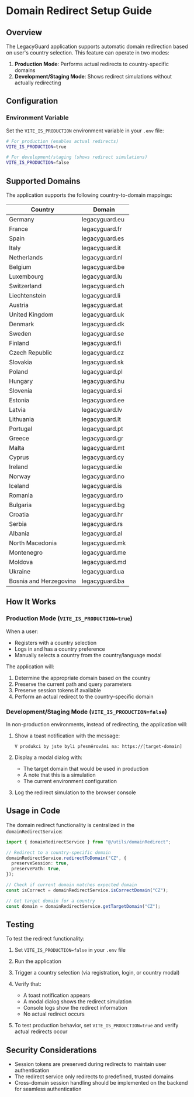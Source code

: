 # Domain Redirect Setup Guide

## Overview

The LegacyGuard application supports automatic domain redirection based on user's country selection. This feature can operate in two modes:

1. **Production Mode**: Performs actual redirects to country-specific domains
2. **Development/Staging Mode**: Shows redirect simulations without actually redirecting

## Configuration

### Environment Variable

Set the `VITE_IS_PRODUCTION` environment variable in your `.env` file:

```bash
# For production (enables actual redirects)
VITE_IS_PRODUCTION=true

# For development/staging (shows redirect simulations)
VITE_IS_PRODUCTION=false
```

## Supported Domains

The application supports the following country-to-domain mappings:

| Country                | Domain         |
| ---------------------- | -------------- |
| Germany                | legacyguard.eu |
| France                 | legacyguard.fr |
| Spain                  | legacyguard.es |
| Italy                  | legacyguard.it |
| Netherlands            | legacyguard.nl |
| Belgium                | legacyguard.be |
| Luxembourg             | legacyguard.lu |
| Switzerland            | legacyguard.ch |
| Liechtenstein          | legacyguard.li |
| Austria                | legacyguard.at |
| United Kingdom         | legacyguard.uk |
| Denmark                | legacyguard.dk |
| Sweden                 | legacyguard.se |
| Finland                | legacyguard.fi |
| Czech Republic         | legacyguard.cz |
| Slovakia               | legacyguard.sk |
| Poland                 | legacyguard.pl |
| Hungary                | legacyguard.hu |
| Slovenia               | legacyguard.si |
| Estonia                | legacyguard.ee |
| Latvia                 | legacyguard.lv |
| Lithuania              | legacyguard.lt |
| Portugal               | legacyguard.pt |
| Greece                 | legacyguard.gr |
| Malta                  | legacyguard.mt |
| Cyprus                 | legacyguard.cy |
| Ireland                | legacyguard.ie |
| Norway                 | legacyguard.no |
| Iceland                | legacyguard.is |
| Romania                | legacyguard.ro |
| Bulgaria               | legacyguard.bg |
| Croatia                | legacyguard.hr |
| Serbia                 | legacyguard.rs |
| Albania                | legacyguard.al |
| North Macedonia        | legacyguard.mk |
| Montenegro             | legacyguard.me |
| Moldova                | legacyguard.md |
| Ukraine                | legacyguard.ua |
| Bosnia and Herzegovina | legacyguard.ba |

## How It Works

### Production Mode (`VITE_IS_PRODUCTION=true`)

When a user:

- Registers with a country selection
- Logs in and has a country preference
- Manually selects a country from the country/language modal

The application will:

1. Determine the appropriate domain based on the country
2. Preserve the current path and query parameters
3. Preserve session tokens if available
4. Perform an actual redirect to the country-specific domain

### Development/Staging Mode (`VITE_IS_PRODUCTION=false`)

In non-production environments, instead of redirecting, the application will:

1. Show a toast notification with the message:

   ```
   V produkci by jste byli přesměrováni na: https://[target-domain]
   ```

2. Display a modal dialog with:
   - The target domain that would be used in production
   - A note that this is a simulation
   - The current environment configuration

3. Log the redirect simulation to the browser console

## Usage in Code

The domain redirect functionality is centralized in the `domainRedirectService`:

```typescript
import { domainRedirectService } from "@/utils/domainRedirect";

// Redirect to a country-specific domain
domainRedirectService.redirectToDomain("CZ", {
  preserveSession: true,
  preservePath: true,
});

// Check if current domain matches expected domain
const isCorrect = domainRedirectService.isCorrectDomain("CZ");

// Get target domain for a country
const domain = domainRedirectService.getTargetDomain("CZ");
```

## Testing

To test the redirect functionality:

1. Set `VITE_IS_PRODUCTION=false` in your `.env` file
2. Run the application
3. Trigger a country selection (via registration, login, or country modal)
4. Verify that:
   - A toast notification appears
   - A modal dialog shows the redirect simulation
   - Console logs show the redirect information
   - No actual redirect occurs

5. To test production behavior, set `VITE_IS_PRODUCTION=true` and verify actual redirects occur

## Security Considerations

- Session tokens are preserved during redirects to maintain user authentication
- The redirect service only redirects to predefined, trusted domains
- Cross-domain session handling should be implemented on the backend for seamless authentication
